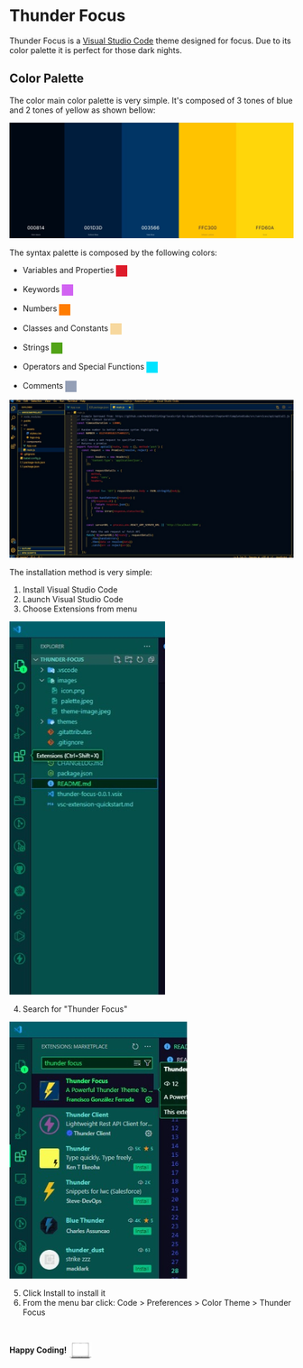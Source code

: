 # Thunder Focus

Thunder Focus is a [Visual Studio Code](https://code.visualstudio.com) theme designed for focus. Due to its color palette it is perfect for those dark nights.

## Color Palette

The color main color palette is very simple. It's composed of 3 tones of blue and 2 tones of yellow as shown bellow:

![Color Palette](./thunder-focus/images/theme-palette.jpeg)

The syntax palette is composed by the following colors:

* Variables and Properties <img align="center" src="./thunder-focus/images/red.png" width="20px" height="20px" alt="Color Red">

* Keywords <img align="center" src="./thunder-focus/images/violet.png" width="20px" height="20px" alt="Color Violet">

* Numbers <img align="center" src="./thunder-focus/images/orange.png" width="20px" height="20px" alt="Color Orange">

* Classes and Constants <img align="center" src="./thunder-focus/images/creme.png" width="20px" height="20px" alt="Color Creme">

* Strings <img align="center" src="./thunder-focus/images/green.png" width="20px" height="20px" alt="Color Green">

* Operators and Special Functions <img align="center" src="./thunder-focus/images/sky-blue.png" width="20px" height="20px" alt="Color Sky Blue">

* Comments <img align="center" src="./thunder-focus/images/grey.png" width="20px" height="20px" alt="Color Grey">

![Theme Image](./thunder-focus/images/theme-image.jpeg)

The installation method is very simple:

1. Install Visual Studio Code
2. Launch Visual Studio Code
3. Choose Extensions from menu

![Extensions](./thunder-focus/images/extensions.jpeg)

4. Search for "Thunder Focus"

![Market Place](./thunder-focus/images/marketplace.jpeg)

5. Click Install to install it
6. From the menu bar click: Code > Preferences > Color Theme > Thunder Focus

<br />

**Happy Coding!** <img src="./thunder-focus/images/white-laptop.png" alt="White Laptop" width="40px" height="30px" align="center">
